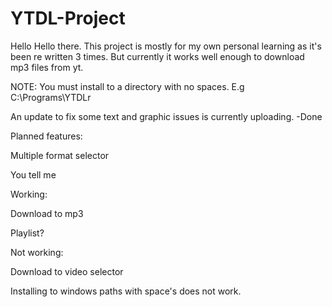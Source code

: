# YTDL-Project
Hello Hello there.
This project is mostly for my own personal learning as it's been re written 3 times. 
But currently it works well enough to download mp3 files from yt. 

NOTE: You must install to a directory with no spaces. E.g C:\Programs\YTDLr

An update to fix some text and graphic issues is currently uploading. -Done

Planned features:

Multiple format selector

You tell me

Working:

Download to mp3

Playlist?


Not working:

Download to video selector

Installing to windows paths with space's does not work.
